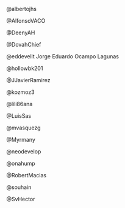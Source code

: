 @albertojhs


@AlfonsoVACO


@DeenyAH


@DovahChief


@eddevelit
Jorge Eduardo Ocampo Lagunas


@hollowbk201


@JJavierRamirez


@kozmoz3


@lili86ana


@LuisSas


@mvasquezg


@Myrmany


@neodevelop


@onahump


@RobertMacias


@souhain


@SvHector


